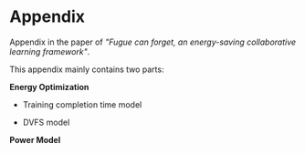 # Appendix

Appendix in the paper of *"Fugue can forget, an energy-saving collaborative learning framework"*.  

This appendix mainly contains two parts:  

**Energy Optimization**  

- Training completion time model  

- DVFS model  

**Power Model**  
